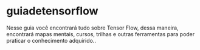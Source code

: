 # guiadetensorflow
Nesse guia você encontrará tudo sobre Tensor Flow, dessa maneira, encontrará mapas mentais, cursos, trilhas e outras ferramentas para poder praticar o conhecimento adquirido..
